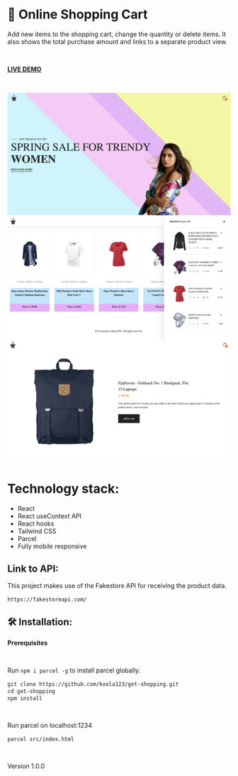 # 🚚 Online Shopping Cart

Add new items to the shopping cart, change the quantity or delete items. It also shows the total purchase amount and links to a separate product view.

<br>

<strong>[LIVE DEMO](https://get-shopping.netlify.app/)</strong>

<br>
<p align-right>
<img src="src/img/get-shopping1.png" with="400px"/>
<img src="src/img/get-shopping2.png" with="400px"/>
<img src="src/img/get-shopping3.png" with="400px"/>
</p>

# Technology stack:
- React
- React useContext API
- React hooks
- Tailwind CSS
- Parcel
- Fully mobile responsive

## Link to API:
This project makes use of the Fakestore API for receiving the product data.
``` 
https://fakestoreapi.com/ 
```

## 🛠 Installation: 

<strong>Prerequisites</strong>

<br>

Run `npm i parcel -g` to install parcel globally.

```
git clone https://github.com/koola123/get-shopping.git
cd get-shopping
npm install
```
<br>

Run parcel on localhost:1234
```
parcel src/index.html
```

<br>

Version 1.0.0



